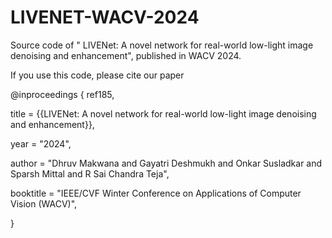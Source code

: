 # LIVENET-WACV-2024
Source code of " LIVENet: A novel network for real-world low-light image denoising and enhancement", published in WACV 2024.

If you use this code, please cite our paper

@inproceedings { ref185,

 title            = {{LIVENet: A novel network for real-world low-light image denoising and enhancement}},
	
 year             = "2024",
	
 author           = "Dhruv Makwana and Gayatri Deshmukh and Onkar Susladkar and Sparsh Mittal and R Sai Chandra Teja",
	
 booktitle        = "IEEE/CVF Winter Conference on Applications of Computer Vision (WACV)",
 
 }
